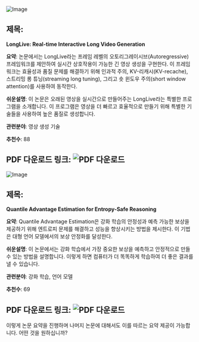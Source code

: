 ![Image](https://cdn-thumbnails.huggingface.co/social-thumbnails/papers/2509.22622.png)
## 제목:
**LongLive: Real-time Interactive Long Video Generation**

**요약**:
논문에서는 LongLive라는 프레임 레벨의 오토리그레이시브(Autoregressive) 프레임워크를 제안하여 실시간 상호작용이 가능한 긴 영상 생성을 구현한다. 이 프레임워크는 효율성과 품질 문제를 해결하기 위해 인과적 주의, KV-리캐시(KV-recache), 스트리밍 롱 튜닝(streaming long tuning), 그리고 숏 윈도우 주의(short window attention)를 사용하여 동작한다.

**쉬운설명**:
이 논문은 오래된 영상을 실시간으로 만들어주는 LongLive라는 특별한 프로그램을 소개합니다. 이 프로그램은 영상을 더 빠르고 효율적으로 만들기 위해 특별한 기술들을 사용하여 높은 품질로 생성합니다.

**관련분야**:
영상 생성 기술

**추천수**:
88

**PDF 다운로드 링크**: ![PDF 다운로드](https://arxiv.org/pdf/2509.22622)
---

![Image](https://cdn-thumbnails.huggingface.co/social-thumbnails/papers/2509.22611.png)
## 제목:
**Quantile Advantage Estimation for Entropy-Safe Reasoning**

**요약**:
Quantile Advantage Estimation은 강화 학습의 안정성과 예측 가능한 보상을 제공하기 위해 엔트로피 문제를 해결하고 성능을 향상시키는 방법을 제시한다. 이 기법은 대형 언어 모델에서의 보상 안정화를 달성한다.

**쉬운설명**:
이 논문에서는 강화 학습에서 가장 중요한 보상을 예측하고 안정적으로 만들 수 있는 방법을 설명합니다. 이렇게 하면 컴퓨터가 더 똑똑하게 학습하여 더 좋은 결과를 낼 수 있습니다.

**관련분야**:
강화 학습, 언어 모델

**추천수**:
69

**PDF 다운로드 링크**: ![PDF 다운로드](https://arxiv.org/pdf/2509.22611)
---

이렇게 논문 요약을 진행하며 나머지 논문에 대해서도 이를 따르는 요약 제공이 가능합니다. 어떤 것을 원하십니까?